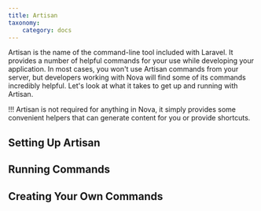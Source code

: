 ```yaml
---
title: Artisan
taxonomy:
    category: docs
---
```


Artisan is the name of the command-line tool included with Laravel. It provides a number of helpful commands for your use while developing your application. In most cases, you won't use Artisan commands from your server, but developers working with Nova will find some of its commands incredibly helpful. Let's look at what it takes to get up and running with Artisan.

!!! Artisan is not required for anything in Nova, it simply provides some convenient helpers that can generate content for you or provide shortcuts.

## Setting Up Artisan

## Running Commands

## Creating Your Own Commands
